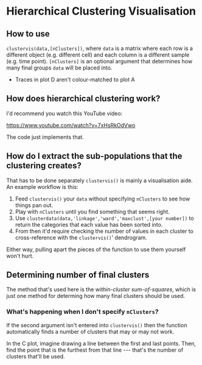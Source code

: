# Hierarchical Clustering Visualisation
## How to use
`clustervis(data,[nClusters])`, where `data` is a matrix where each row is a different object (e.g. different cell) and each column is a different sample (e.g. time point). `[nClusters]` is an optional argument that determines how many final groups `data` will be placed into.

- Traces in plot D aren't colour-matched to plot A

## How does hierarchical clustering work?
I'd recommend you watch this YouTube video:

https://www.youtube.com/watch?v=7xHsRkOdVwo

The code just implements that.

## How do I extract the sub-populations that the clustering creates?
That has to be done separately `clustervis()` is mainly a visualisation aide. An example workflow is this:

1. Feed `clustervis()` your `data` without specifying `nClusters` to see how things pan out.
2. Play with `nClusters` until you find something that seems right.
3. Use `clusterdata(data,'linkage','ward','maxclust',[your number])` to return the categories that each value has been sorted into.
4. From then it'd require checking the number of values in each cluster to cross-reference with the `clustervis()`' dendrogram.

Either way, pulling apart the pieces of the function to use them yourself won't hurt.

## Determining number of final clusters
The method that's used here is the *within-cluster sum-of-squares*, which is just one method for determing how many final clusters should be used. 

### What's happening when I don't specify `nClusters`?
If the second argument isn't entered into `clustervis()` then the function automatically finds a number of clusters that may or may not work.

In the C plot, imagine drawing a line between the first and last points. Then, find the point that is the furthest from that line --- that's the number of clusters that'll be used.